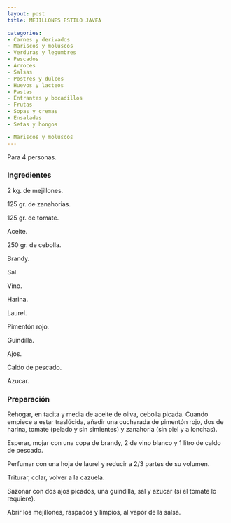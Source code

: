 ```yaml
---
layout: post
title: MEJILLONES ESTILO JAVEA

categories:
- Carnes y derivados
- Mariscos y moluscos
- Verduras y legumbres
- Pescados
- Arroces
- Salsas
- Postres y dulces
- Huevos y lacteos
- Pastas
- Entrantes y bocadillos
- Frutas
- Sopas y cremas
- Ensaladas
- Setas y hongos

- Mariscos y moluscos
---
```

Para 4 personas.

<h3>Ingredientes</h3>

2 kg. de mejillones.

125 gr. de zanahorias.

125 gr. de tomate.

Aceite.

250 gr. de cebolla.

Brandy.

Sal.

Vino.

Harina.

Laurel.

Pimentón rojo.

Guindilla.

Ajos.

Caldo de pescado.

Azucar.

<h3>Preparación</h3>

Rehogar, en tacita y media de aceite de oliva, cebolla picada. Cuando empiece a estar traslúcida, añadir una cucharada de pimentón rojo, dos de harina, tomate (pelado y sin simientes) y zanahoria (sin piel y a lonchas).

Esperar, mojar con una copa de brandy, 2 de vino blanco y 1 litro de caldo de pescado.

Perfumar con una hoja de laurel y reducir a 2/3 partes de su volumen.

Triturar, colar, volver a la cazuela.

Sazonar con dos ajos picados, una guindilla, sal y azucar (si el tomate lo requiere).

Abrir los mejillones, raspados y limpios, al vapor de la salsa.

